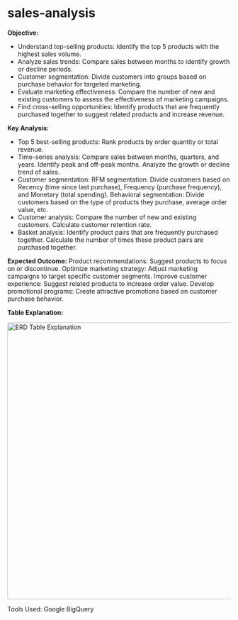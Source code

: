 # sales-analysis

**Objective:**
- Understand top-selling products: Identify the top 5 products with the highest sales volume.
- Analyze sales trends: Compare sales between months to identify growth or decline periods.
- Customer segmentation: Divide customers into groups based on purchase behavior for targeted marketing.
- Evaluate marketing effectiveness: Compare the number of new and existing customers to assess the effectiveness of marketing campaigns.
- Find cross-selling opportunities: Identify products that are frequently purchased together to suggest related products and increase revenue.

**Key Analysis:**
+ Top 5 best-selling products: Rank products by order quantity or total revenue.
+ Time-series analysis:
Compare sales between months, quarters, and years.
Identify peak and off-peak months.
Analyze the growth or decline trend of sales.
+ Customer segmentation:
RFM segmentation: Divide customers based on Recency (time since last purchase), Frequency (purchase frequency), and Monetary (total spending).
Behavioral segmentation: Divide customers based on the type of products they purchase, average order value, etc.
+ Customer analysis:
Compare the number of new and existing customers.
Calculate customer retention rate.
+ Basket analysis:
Identify product pairs that are frequently purchased together.
Calculate the number of times these product pairs are purchased together.

**Expected Outcome:**
Product recommendations: Suggest products to focus on or discontinue.
Optimize marketing strategy: Adjust marketing campaigns to target specific customer segments.
Improve customer experience: Suggest related products to increase order value.
Develop promotional programs: Create attractive promotions based on customer purchase behavior.

**Table Explanation:**

<img width="624" alt="ERD   Table Explanation" src="https://github.com/user-attachments/assets/b3ab9545-a6df-4797-bb3a-f71fcffb0ee5">

Tools Used: Google BigQuery
